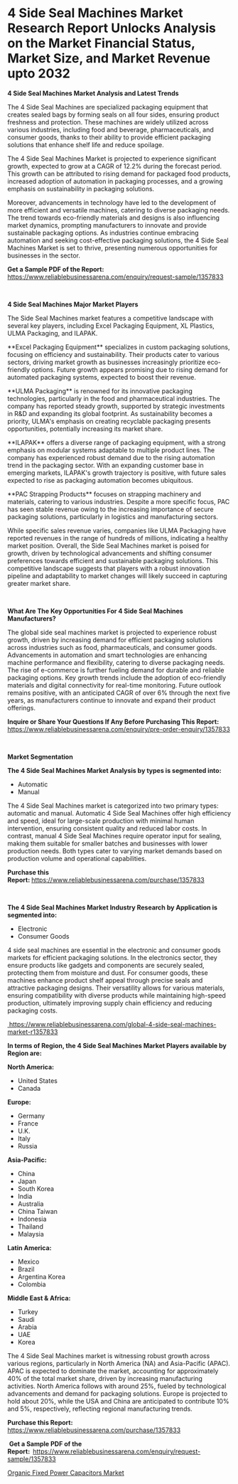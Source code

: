 <p><h1>4 Side Seal Machines Market Research Report Unlocks Analysis on the Market Financial Status, Market Size, and Market Revenue upto 2032</h1></p><p><strong>4 Side Seal Machines Market Analysis and Latest Trends</strong></p>
<p><p>The 4 Side Seal Machines are specialized packaging equipment that creates sealed bags by forming seals on all four sides, ensuring product freshness and protection. These machines are widely utilized across various industries, including food and beverage, pharmaceuticals, and consumer goods, thanks to their ability to provide efficient packaging solutions that enhance shelf life and reduce spoilage.</p><p>The 4 Side Seal Machines Market is projected to experience significant growth, expected to grow at a CAGR of 12.2% during the forecast period. This growth can be attributed to rising demand for packaged food products, increased adoption of automation in packaging processes, and a growing emphasis on sustainability in packaging solutions. </p><p>Moreover, advancements in technology have led to the development of more efficient and versatile machines, catering to diverse packaging needs. The trend towards eco-friendly materials and designs is also influencing market dynamics, prompting manufacturers to innovate and provide sustainable packaging options. As industries continue embracing automation and seeking cost-effective packaging solutions, the 4 Side Seal Machines Market is set to thrive, presenting numerous opportunities for businesses in the sector.</p></p>
<p><strong>Get a Sample PDF of the Report:&nbsp;</strong> <a href="https://www.reliablebusinessarena.com/enquiry/request-sample/1357833?utm_campaign=1871&utm_medium=2&utm_source=Github&utm_content=ia&utm_term=24022025&utm_id=4-side-seal-machines">https://www.reliablebusinessarena.com/enquiry/request-sample/1357833</a></p>
<p>&nbsp;</p>
<p><strong>4 Side Seal Machines Major Market Players</strong></p>
<p><p>The Side Seal Machines market features a competitive landscape with several key players, including Excel Packaging Equipment, XL Plastics, ULMA Packaging, and ILAPAK.</p><p>**Excel Packaging Equipment** specializes in custom packaging solutions, focusing on efficiency and sustainability. Their products cater to various sectors, driving market growth as businesses increasingly prioritize eco-friendly options. Future growth appears promising due to rising demand for automated packaging systems, expected to boost their revenue.</p><p>**ULMA Packaging** is renowned for its innovative packaging technologies, particularly in the food and pharmaceutical industries. The company has reported steady growth, supported by strategic investments in R&D and expanding its global footprint. As sustainability becomes a priority, ULMA's emphasis on creating recyclable packaging presents opportunities, potentially increasing its market share.</p><p>**ILAPAK** offers a diverse range of packaging equipment, with a strong emphasis on modular systems adaptable to multiple product lines. The company has experienced robust demand due to the rising automation trend in the packaging sector. With an expanding customer base in emerging markets, ILAPAK's growth trajectory is positive, with future sales expected to rise as packaging automation becomes ubiquitous.</p><p>**PAC Strapping Products** focuses on strapping machinery and materials, catering to various industries. Despite a more specific focus, PAC has seen stable revenue owing to the increasing importance of secure packaging solutions, particularly in logistics and manufacturing sectors.</p><p>While specific sales revenue varies, companies like ULMA Packaging have reported revenues in the range of hundreds of millions, indicating a healthy market position. Overall, the Side Seal Machines market is poised for growth, driven by technological advancements and shifting consumer preferences towards efficient and sustainable packaging solutions. This competitive landscape suggests that players with a robust innovation pipeline and adaptability to market changes will likely succeed in capturing greater market share.</p></p>
<p>&nbsp;</p>
<p><strong>What Are The Key Opportunities For 4 Side Seal Machines Manufacturers?</strong></p>
<p><p>The global side seal machines market is projected to experience robust growth, driven by increasing demand for efficient packaging solutions across industries such as food, pharmaceuticals, and consumer goods. Advancements in automation and smart technologies are enhancing machine performance and flexibility, catering to diverse packaging needs. The rise of e-commerce is further fueling demand for durable and reliable packaging options. Key growth trends include the adoption of eco-friendly materials and digital connectivity for real-time monitoring. Future outlook remains positive, with an anticipated CAGR of over 6% through the next five years, as manufacturers continue to innovate and expand their product offerings.</p></p>
<p><strong>Inquire or Share Your Questions If Any Before Purchasing This Report:</strong> <a href="https://www.reliablebusinessarena.com/enquiry/pre-order-enquiry/1357833?utm_campaign=1871&utm_medium=2&utm_source=Github&utm_content=ia&utm_term=24022025&utm_id=4-side-seal-machines">https://www.reliablebusinessarena.com/enquiry/pre-order-enquiry/1357833</a></p>
<p>&nbsp;</p>
<p><strong>Market Segmentation</strong></p>
<p><strong>The 4 Side Seal Machines Market Analysis by types is segmented into:</strong></p>
<p><ul><li>Automatic</li><li>Manual</li></ul></p>
<p><p>The 4 Side Seal Machines market is categorized into two primary types: automatic and manual. Automatic 4 Side Seal Machines offer high efficiency and speed, ideal for large-scale production with minimal human intervention, ensuring consistent quality and reduced labor costs. In contrast, manual 4 Side Seal Machines require operator input for sealing, making them suitable for smaller batches and businesses with lower production needs. Both types cater to varying market demands based on production volume and operational capabilities.</p></p>
<p><strong>Purchase this Report:&nbsp;</strong><a href="https://www.reliablebusinessarena.com/purchase/1357833?utm_campaign=1871&utm_medium=2&utm_source=Github&utm_content=ia&utm_term=24022025&utm_id=4-side-seal-machines">https://www.reliablebusinessarena.com/purchase/1357833</a></p>
<p>&nbsp;</p>
<p><strong>The 4 Side Seal Machines Market Industry Research by Application is segmented into:</strong></p>
<p><ul><li>Electronic</li><li>Consumer Goods</li></ul></p>
<p><p>4 side seal machines are essential in the electronic and consumer goods markets for efficient packaging solutions. In the electronics sector, they ensure products like gadgets and components are securely sealed, protecting them from moisture and dust. For consumer goods, these machines enhance product shelf appeal through precise seals and attractive packaging designs. Their versatility allows for various materials, ensuring compatibility with diverse products while maintaining high-speed production, ultimately improving supply chain efficiency and reducing packaging costs.</p></p>
<p><a href="https://www.reliablebusinessarena.com/global-4-side-seal-machines-market-r1357833?utm_campaign=1871&utm_medium=2&utm_source=Github&utm_content=ia&utm_term=24022025&utm_id=4-side-seal-machines">&nbsp;https://www.reliablebusinessarena.com/global-4-side-seal-machines-market-r1357833</a></p>
<p><strong>In terms of Region, the 4 Side Seal Machines Market Players available by Region are:</strong></p>
<p>
    <p> <strong> North America: </strong>
        <ul>
            <li>United States</li>
            <li>Canada</li>
        </ul>
        </p> 
    <p> <strong> Europe: </strong>
        <ul>
            <li>Germany</li>
            <li>France</li>
            <li>U.K.</li>
            <li>Italy</li>
            <li>Russia</li>
        </ul>
        </p> 
    <p> <strong> Asia-Pacific: </strong>
        <ul>
            <li>China</li>
            <li>Japan</li>
            <li>South Korea</li>
            <li>India</li>
            <li>Australia</li>
            <li>China Taiwan</li>
            <li>Indonesia</li>
            <li>Thailand</li>
            <li>Malaysia</li>
        </ul>
        </p> 
    <p> <strong> Latin America: </strong>
        <ul>
            <li>Mexico</li>
            <li>Brazil</li>
            <li>Argentina Korea</li>
            <li>Colombia</li>
        </ul>
        </p> 
    <p> <strong> Middle East & Africa: </strong>
        <ul>
            <li>Turkey</li>
            <li>Saudi</li>
            <li>Arabia</li>
            <li>UAE</li>
            <li>Korea</li>
        </ul>
    </p>
    </p>
<p><p>The 4 Side Seal Machines market is witnessing robust growth across various regions, particularly in North America (NA) and Asia-Pacific (APAC). APAC is expected to dominate the market, accounting for approximately 40% of the total market share, driven by increasing manufacturing activities. North America follows with around 25%, fueled by technological advancements and demand for packaging solutions. Europe is projected to hold about 20%, while the USA and China are anticipated to contribute 10% and 5%, respectively, reflecting regional manufacturing trends.</p></p>
<p><strong>Purchase this Report: </strong><a href="https://www.reliablebusinessarena.com/purchase/1357833?utm_campaign=1871&utm_medium=2&utm_source=Github&utm_content=ia&utm_term=24022025&utm_id=4-side-seal-machines">https://www.reliablebusinessarena.com/purchase/1357833</a></p>
<p>&nbsp;<strong>Get a Sample PDF of the Report:&nbsp;&nbsp;</strong><a href="https://www.reliablebusinessarena.com/enquiry/request-sample/1357833?utm_campaign=1871&utm_medium=2&utm_source=Github&utm_content=ia&utm_term=24022025&utm_id=4-side-seal-machines">https://www.reliablebusinessarena.com/enquiry/request-sample/1357833</a></p>
<p><strong></strong></p>
<p><p><a href="https://github.com/marloy8/Market-Research-Report-List-7/blob/main/organic-fixed-power-capacitors-market.md?utm_campaign=1871&utm_medium=2&utm_source=Github&utm_content=ia&utm_term=24022025&utm_id=4-side-seal-machines">Organic Fixed Power Capacitors Market</a></p></p>